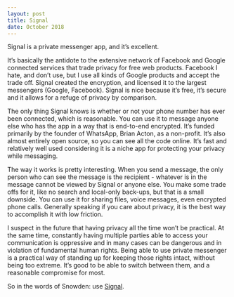 ```yaml
---
layout: post
title: Signal
date: October 2018
---
```

Signal is a private messenger app, and it’s excellent.

It’s basically the antidote to the extensive network of Facebook and Google connected services that trade privacy for free web products. Facebook I hate, and don’t use, but I use all kinds of Google products and accept the trade off. Signal created the encryption, and licensed it to the largest messengers (Google, Facebook). Signal is nice because it’s free, it’s secure and it allows for a refuge of privacy by comparison.

The only thing Signal knows is whether or not your phone number has ever been connected, which is reasonable. You can use it to message anyone else who has the app in a way that is end-to-end encrypted. It’s funded primarily by the founder of WhatsApp, Brian Acton, as a non-profit. It’s also almost entirely open source, so you can see all the code online. It’s fast and relatively well used considering it is a niche app for protecting your privacy while messaging.

The way it works is pretty interesting. When you send a message, the only person who can see the message is the recipient - whatever is in the message cannot be viewed by Signal or anyone else. You make some trade offs for it, like no search and local-only back-ups, but that is a small downside. You can use it for sharing files, voice messages, even encrypted phone calls. Generally speaking if you care about privacy, it is the best way to accomplish it with low friction.

I suspect in the future that having privacy all the time won’t be practical. At the same time, constantly having multiple parties able to access your communication is oppressive and in many cases can be dangerous and in violation of fundamental human rights. Being able to use private messenger is a practical way of standing up for keeping those rights intact, without being too extreme. It’s good to be able to switch between them, and a reasonable compromise for most.

So in the words of Snowden: use [Signal](https://signal.org/).
